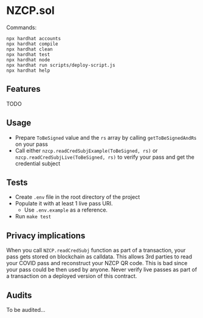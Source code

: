 # NZCP.sol

Commands:

```shell
npx hardhat accounts
npx hardhat compile
npx hardhat clean
npx hardhat test
npx hardhat node
npx hardhat run scripts/deploy-script.js
npx hardhat help
```

## Features
TODO

## Usage
- Prepare `ToBeSigned` value and the `rs` array by calling `getToBeSignedAndRs` on your pass
- Call either `nzcp.readCredSubjExample(ToBeSigned, rs)` or `nzcp.readCredSubjLive(ToBeSigned, rs)` to verify your pass and get the credential subject

## Tests
- Create `.env` file in the root directory of the project
- Populate it with at least 1 live pass URI. 
    - Use `.env.example` as a reference.
- Run `make test`

## Privacy implications
When you call `NZCP.readCredSubj` function as part of a transaction, your pass gets stored on blockchain as calldata. This allows 3rd parties to read your COVID pass and reconstruct your NZCP QR code. This is bad since your pass could be then used by anyone. Never verify live passes as part of a transaction on a deployed version of this contract.

## Audits
To be audited...